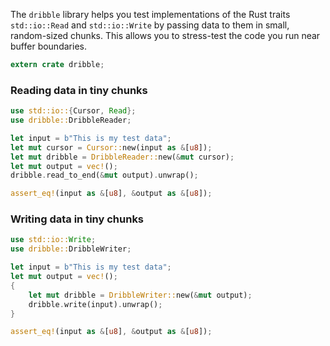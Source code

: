 The `dribble` library helps you test implementations of the Rust traits
`std::io::Read` and `std::io::Write` by passing data to them in small,
random-sized chunks.  This allows you to stress-test the code you run near
buffer boundaries.

```rust
extern crate dribble;
```

### Reading data in tiny chunks

```rust
use std::io::{Cursor, Read};
use dribble::DribbleReader;

let input = b"This is my test data";
let mut cursor = Cursor::new(input as &[u8]);
let mut dribble = DribbleReader::new(&mut cursor);
let mut output = vec!();
dribble.read_to_end(&mut output).unwrap();

assert_eq!(input as &[u8], &output as &[u8]);
```

### Writing data in tiny chunks

```rust
use std::io::Write;
use dribble::DribbleWriter;

let input = b"This is my test data";
let mut output = vec!();
{
    let mut dribble = DribbleWriter::new(&mut output);
    dribble.write(input).unwrap();
}

assert_eq!(input as &[u8], &output as &[u8]);
```
